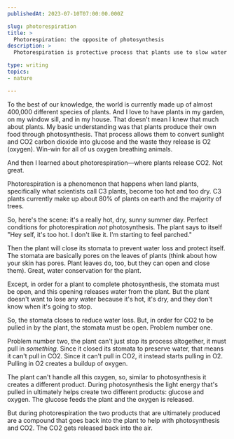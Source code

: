 ```yaml
---
publishedAt: 2023-07-10T07:00:00.000Z

slug: photorespiration
title: >
  Photorespiration: the opposite of photosynthesis
description: >
  Photorespiration is protective process that plants use to slow water loss. What is it and how does it impact plants? Science-y stuff written by a non-scientist. Fun!

type: writing
topics:
- nature

---
```


To the best of our knowledge, the world is currently made up of almost 400,000 different species of plants. And I love to have plants in my garden, on my window sill, and in my house. That doesn't mean I knew that much about plants. My basic understanding was that plants produce their own food through photosynthesis. That process allows them to convert sunlight and CO2 carbon dioxide into glucose and the waste they release is O2 (oxygen). Win-win for all of us oxygen breathing animals. 

And then I learned about photorespiration—where plants release CO2. Not great.

Photorespiration is a phenomenon that happens when land plants, specifically what scientists call C3 plants, become too hot and too dry. C3 plants currently make up about 80% of plants on earth and the majority of trees.

So, here's the scene: it's a really hot, dry, sunny summer day. Perfect conditions for photorespiration _not_ photosynthesis. The plant says to itself "Hey self, it's too hot. I don't like it. I'm starting to feel parched." 

Then the plant will close its stomata to prevent water loss and protect itself. The stomata are basically pores on the leaves of plants (think about how your skin has pores. Plant leaves do, too, but they can open and close them). Great, water conservation for the plant. 

Except, in order for a plant to complete photosynthesis, the stomata must be open, and this opening releases water from the plant. But the plant doesn't want to lose any water because it's hot, it's dry, and they don't know when it's going to stop.

So, the stomata closes to reduce water loss. But, in order for CO2 to be pulled in by the plant, the stomata must be open. Problem number one. 

Problem number two, the plant can't just stop its process altogether, it must pull in _something_. Since it closed its stomata to preserve water, that means it can't pull in CO2. Since it can't pull in CO2, it instead starts pulling in O2. Pulling in O2 creates a buildup of oxygen. 

The plant can't handle all this oxygen, so, similar to photosynthesis it creates a different product. During photosynthesis the light energy that's pulled in ultimately helps create two different products: glucose and oxygen. The glucose feeds the plant and the oxygen is released. 

But during photorespiration the two products that are ultimately produced are a compound that goes back into the plant to help with photosynthesis and CO2. The CO2 gets released back into the air. 